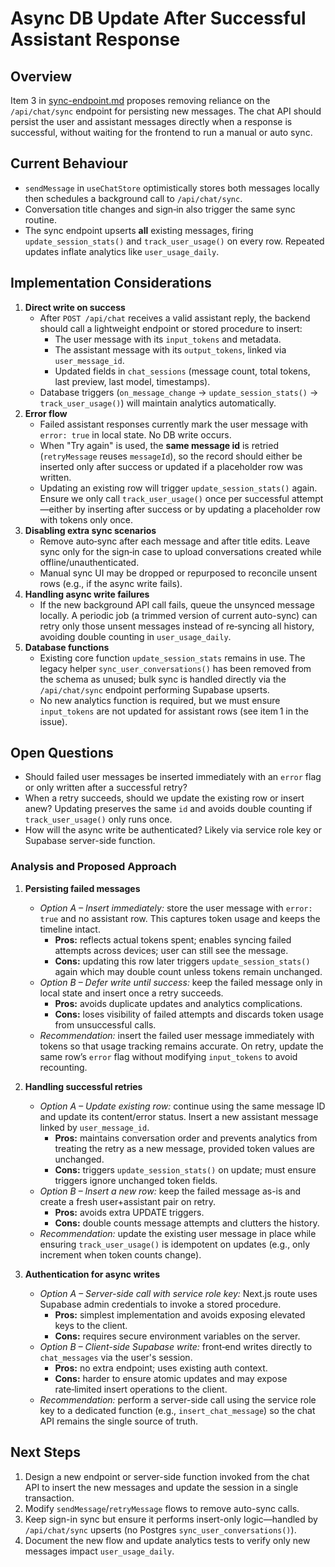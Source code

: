 # Async DB Update After Successful Assistant Response

## Overview

Item 3 in [sync-endpoint.md](sync-endpoint.md) proposes removing reliance on the `/api/chat/sync` endpoint for persisting new messages. The chat API should persist the user and assistant messages directly when a response is successful, without waiting for the frontend to run a manual or auto sync.

## Current Behaviour

- `sendMessage` in `useChatStore` optimistically stores both messages locally then schedules a background call to `/api/chat/sync`.
- Conversation title changes and sign‑in also trigger the same sync routine.
- The sync endpoint upserts **all** existing messages, firing `update_session_stats()` and `track_user_usage()` on every row. Repeated updates inflate analytics like `user_usage_daily`.

## Implementation Considerations

1. **Direct write on success**
   - After `POST /api/chat` receives a valid assistant reply, the backend should call a lightweight endpoint or stored procedure to insert:
     - The user message with its `input_tokens` and metadata.
     - The assistant message with its `output_tokens`, linked via `user_message_id`.
     - Updated fields in `chat_sessions` (message count, total tokens, last preview, last model, timestamps).
   - Database triggers (`on_message_change` → `update_session_stats()` → `track_user_usage()`) will maintain analytics automatically.
2. **Error flow**
   - Failed assistant responses currently mark the user message with `error: true` in local state. No DB write occurs.
   - When "Try again" is used, the **same message id** is retried (`retryMessage` reuses `messageId`), so the record should either be inserted only after success or updated if a placeholder row was written.
   - Updating an existing row will trigger `update_session_stats()` again. Ensure we only call `track_user_usage()` once per successful attempt—either by inserting after success or by updating a placeholder row with tokens only once.
3. **Disabling extra sync scenarios**
   - Remove auto‑sync after each message and after title edits. Leave sync only for the sign‑in case to upload conversations created while offline/unauthenticated.
   - Manual sync UI may be dropped or repurposed to reconcile unsent rows (e.g., if the async write fails).
4. **Handling async write failures**
   - If the new background API call fails, queue the unsynced message locally. A periodic job (a trimmed version of current auto-sync) can retry only those unsent messages instead of re‑syncing all history, avoiding double counting in `user_usage_daily`.
5. **Database functions**
   - Existing core function `update_session_stats` remains in use. The legacy helper `sync_user_conversations()` has been removed from the schema as unused; bulk sync is handled directly via the `/api/chat/sync` endpoint performing Supabase upserts.
   - No new analytics function is required, but we must ensure `input_tokens` are not updated for assistant rows (see item 1 in the issue).

## Open Questions

- Should failed user messages be inserted immediately with an `error` flag or only written after a successful retry?
- When a retry succeeds, should we update the existing row or insert anew? Updating preserves the same `id` and avoids double counting if `track_user_usage()` only runs once.
- How will the async write be authenticated? Likely via service role key or Supabase server-side function.

### Analysis and Proposed Approach

1. **Persisting failed messages**

   - _Option A – Insert immediately:_ store the user message with `error: true` and no assistant row. This captures token usage and keeps the timeline intact.
     - **Pros:** reflects actual tokens spent; enables syncing failed attempts across devices; user can still see the message.
     - **Cons:** updating this row later triggers `update_session_stats()` again which may double count unless tokens remain unchanged.
   - _Option B – Defer write until success:_ keep the failed message only in local state and insert once a retry succeeds.
     - **Pros:** avoids duplicate updates and analytics complications.
     - **Cons:** loses visibility of failed attempts and discards token usage from unsuccessful calls.
   - _Recommendation:_ insert the failed user message immediately with tokens so that usage tracking remains accurate. On retry, update the same row’s `error` flag without modifying `input_tokens` to avoid recounting.

2. **Handling successful retries**

   - _Option A – Update existing row:_ continue using the same message ID and update its content/error status. Insert a new assistant message linked by `user_message_id`.
     - **Pros:** maintains conversation order and prevents analytics from treating the retry as a new message, provided token values are unchanged.
     - **Cons:** triggers `update_session_stats()` on update; must ensure triggers ignore unchanged token fields.
   - _Option B – Insert a new row:_ keep the failed message as-is and create a fresh user+assistant pair on retry.
     - **Pros:** avoids extra UPDATE triggers.
     - **Cons:** double counts message attempts and clutters the history.
   - _Recommendation:_ update the existing user message in place while ensuring `track_user_usage()` is idempotent on updates (e.g., only increment when token counts change).

3. **Authentication for async writes**
   - _Option A – Server-side call with service role key:_ Next.js route uses Supabase admin credentials to invoke a stored procedure.
     - **Pros:** simplest implementation and avoids exposing elevated keys to the client.
     - **Cons:** requires secure environment variables on the server.
   - _Option B – Client-side Supabase write:_ front‑end writes directly to `chat_messages` via the user's session.
     - **Pros:** no extra endpoint; uses existing auth context.
     - **Cons:** harder to ensure atomic updates and may expose rate‑limited insert operations to the client.
   - _Recommendation:_ perform a server-side call using the service role key to a dedicated function (e.g., `insert_chat_message`) so the chat API remains the single source of truth.

## Next Steps

1. Design a new endpoint or server-side function invoked from the chat API to insert the new messages and update the session in a single transaction.
2. Modify `sendMessage`/`retryMessage` flows to remove auto-sync calls.
3. Keep sign-in sync but ensure it performs insert-only logic—handled by `/api/chat/sync` upserts (no Postgres `sync_user_conversations()`).
4. Document the new flow and update analytics tests to verify only new messages impact `user_usage_daily`.
